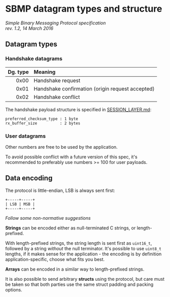 # SBMP datagram types and structure

<i>
Simple Binary Messaging Protocol specification <br>
rev. 1.2, 14 March 2016
</i>

## Datagram types

### Handshake datagrams

| Dg. type | Meaning
| -------: | :------
| 0x00     | Handshake request
| 0x01     | Handshake confirmation (origin request accepted)
| 0x02     | Handshake conflict

The handshake payload structure is specified in [SESSION_LAYER.md](SESSION_LAYER.md):

```none
preferred_checksum_type : 1 byte
rx_buffer_size          : 2 bytes
```

### User datagrams

Other numbers are free to be used by the application.

To avoid possible conflict with a future version of this spec, it's recommended to preferably
use numbers >= 100 for user payloads.


## Data encoding

The protocol is little-endian, LSB is always sent first:

```none
+-----+-----+
| LSB | MSB |
+-----+-----+
```

*Follow some non-normative suggestions*

**Strings** can be encoded either as null-terminated C strings, or length-prefixed.

With length-prefixed strings, the string length is sent first as `uint16_t`, followed by a string
*without* the null terminator. It's possible to use `uint8_t` lengths, if it makes sense for the
application - the encoding is by definition application-specific, choose what fits you best.

**Arrays** can be encoded in a similar way to length-prefixed strings.

It is also possible to send arbitrary **structs** using the protocol, but care must be taken so that
both parties use the same struct padding and packing options.
